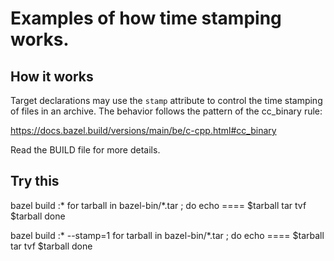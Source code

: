 # Examples of how time stamping works.

## How it works

Target declarations may use the `stamp` attribute to control
the time stamping of files in an archive. The behavior follows
the pattern of the cc_binary rule:

https://docs.bazel.build/versions/main/be/c-cpp.html#cc_binary

Read the BUILD file for more details.

## Try this

bazel build :* 
for tarball in bazel-bin/*.tar ; do
  echo ==== $tarball
  tar tvf $tarball
done

bazel build :*  --stamp=1
for tarball in bazel-bin/*.tar ; do
  echo ==== $tarball
  tar tvf $tarball
done
